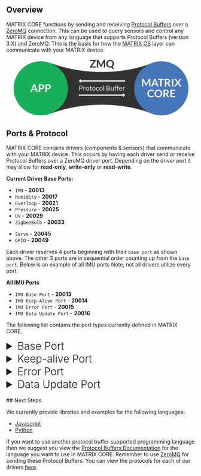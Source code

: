 ## Overview
MATRIX CORE functions by sending and receiving <a href="https://developers.google.com/protocol-buffers/" target="_blank">Protocol Buffers</a> over a <a href="http://zeromq.org/" target="_blank">ZeroMQ</a> connection. This can be used to query sensors and control any MATRIX device from any language that supports Protocol Buffers (version 3.X) and ZeroMQ. This is the basis for how the [MATRIX OS](/matrix-os/overview.md) layer can communicate with your MATRIX device. 

![](/matrix-core/img/core-flow.jpg)

## Ports & Protocol
MATRIX CORE contains drivers (components & sensors) that communicate with your MATRIX device. This occurs by having each driver send or receive Protocol Buffers over a ZeroMQ driver port. Depending on the driver port it may allow for **read-only**, **write-only** or **read-write**.

**Current Driver Base Ports:**

* `IMU` - **20013**
* `Humidity` - **20017**
* `Everloop` - **20021**
* `Pressure` - **20025**
* `UV` - **20029**
* `ZigbeeBulb` - **20033**
<!-- * `MicArray_Alsa` - **20037** -->
* `Servo` - **20045**
* `GPIO` - **20049**

Each driver reserves 4 ports beginning with their `base port` as shown above. The other 3 ports are in sequential order counting up from the `base port`. Below is an example of all IMU ports Note, not all drivers utilize every port.

**All IMU Ports**

* `IMU Base Port` - **20013**
* `IMU Keep-Alive Port` - **20014**
* `IMU Error Port` - **20015**
* `IMU Data Update Port` - **20016**

The following list contains the port types currently defined in MATRIX CORE.
<!-- BASE PORT -->
<details>
<summary style="font-size: 1.75rem; font-weight: 300;">Base Port</summary>
The `base port` is used to configure a driver on your MATRIX device. This port is a `ZeroMQ PULL port` that accepts a configuration which is created as a protocol buffer.

To send a configuration you need to send a valid message for the given driver. For example, the Everloop driver (LED array) uses a configuration message to set the LEDs for your MATRIX device.
That configuration message is named `EverloopImage` and it requires 35 instances of the `LEDValue` message added to it. The file for where this is defined can be seen <a href="https://github.com/matrix-io/protocol-buffers/blob/master/matrix_io/malos/v1/io.proto" target="_blank">here</a>.
The message follows:

```language-protobuf
// RGBW values for a single LED
message LedValue {
  uint32 red = 1;
  uint32 green = 2;
  uint32 blue = 3;
  uint32 white = 4;
}

// Everloop image that will hold each LedValue
message EverloopImage {
  repeated LedValue led = 1;
}
```

Once the `EverloopImage` message is filled out, it needs to be serialized as a string and sent to the ZeroMQ configuration port. The LEDs will then be configured to the colors that were defined in `EverloopImage`.
</details>
<!-- KEEP-ALIVE PORT -->
<details>
<summary style="font-size: 1.75rem; font-weight: 300;">Keep-alive Port</summary>
`Port`: `base port` + 1

The Keep-alive port is a `ZeroMQ PULL port` that is required for certain drivers to keep their function alive. Drivers that are pushing data need this in place to let it know if data will continue to be requested. For example, the Everloop driver doesn't require Keep-alive messages, but the Humidity driver does. Any message that is sent to the Keep-alive port will be discarded, so an empty string `""` makes for a good Keep-alive message.

</details>
<!-- ERROR PORT -->
<details>
<summary style="font-size: 1.75rem; font-weight: 300;">Error Port</summary>
`Port`: `base port` + 2

Programs can subscribe to this port to receive driver related errors. The Error port is a `ZeroMQ PUSH port` that will send you a string with any errors that it has encountered.
</details>
<!-- DATA UPDATE PORT -->
<details>
<summary style="font-size: 1.75rem; font-weight: 300;">Data Update Port</summary>
`Port`: `base port` + 3

This `ZeroMQ PUSH port` is used by drivers that send data (Humidity, UV, etc.). Each driver uses a different message to report data to programs that subscribe for these updates.

To demonstrate, the UV driver will be used as an example. You can find the file <a href="https://github.com/matrix-io/protocol-buffers/blob/master/matrix_io/malos/v1/sense.proto">here</a>.
The message follows:

```language-protobuf
// Basic UV radiation lecture.
message UV{
  // UV index
  float uv_index = 1;
  // 
  string oms_risk = 2;
}
```

Applications that subscribe to UV driver updates will receive a string with serialized messages of type UV. Once received, the message needs to be deserialized by the application for the values can be used.

</details>

<br/>
## Next Steps

We currently provide libraries and examples for the following languages:

* [Javascript](javascript-installation.md)
* [Python](python-installation)

If you want to use another protocol buffer supported programming language then we suggest you view the <a href="https://developers.google.com/protocol-buffers/" target="_blank">Protocol Buffers Documentation</a> for the language you want to use in MATRIX CORE. Remember to use <a href="http://zeromq.org/" target="_blank">ZeroMQ</a> for sending these Protocol Buffers. You can view the protocols for each of our drivers [here](./../protocols).